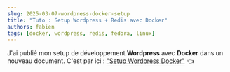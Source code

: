 ```yaml
---
slug: 2025-03-07-wordpress-docker-setup
title: "Tuto : Setup Wordpress + Redis avec Docker"
authors: fabien
tags: [docker, wordpress, redis, fedora, linux]
---
```


J'ai publié mon setup de développement **Wordpress** avec **Docker** dans un nouveau document. C'est par ici : ["Setup Wordpress Docker"](/docs/wordpress-redis-docker-setup) 👈
